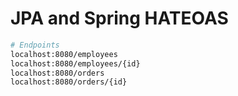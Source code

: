 # JPA and Spring HATEOAS

```bash
# Endpoints
localhost:8080/employees
localhost:8080/employees/{id}
localhost:8080/orders
localhost:8080/orders/{id}
```
